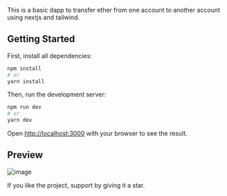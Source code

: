 This is a basic dapp to transfer ether from one account to another account using nextjs and tailwind.

## Getting Started

First, install all dependencies:

```bash
npm install
# or
yarn install
```
Then, run the development server: 

```bash
npm run dev
# or
yarn dev
```

Open [http://localhost:3000](http://localhost:3000) with your browser to see the result.

## Preview

![image](https://github.com/gks2022004/ETH-transfer-dApp/blob/main/public/Screenshot%20(150).png})

If you like the project, support by giving it a star.

